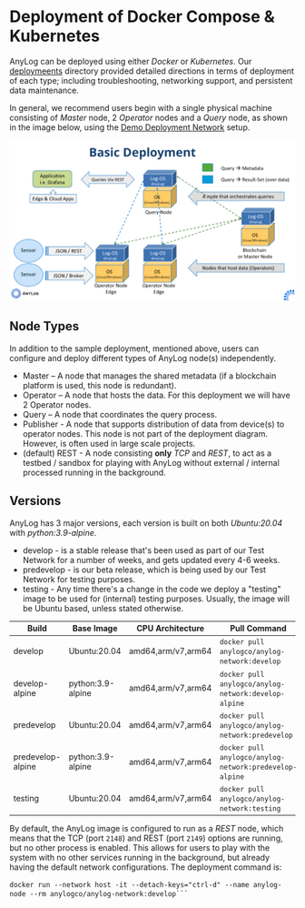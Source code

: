 # Deployment of Docker Compose & Kubernetes

AnyLog can be deployed using either _Docker_ or _Kubernetes_. Our [deploymeents](deployments) directory provided detailed 
directions in terms of deployment of each type; including troubleshooting, networking support, and persistent data 
maintenance.

In general, we recommend users begin with a single physical machine consisting of _Master_ node, 2 _Operator_ nodes and 
a _Query_ node, as shown in the image below, using the [Demo Deployment Network](deployments/Docker/single_deployment_demo.md) 
setup. 

![deployment diagram](imgs/deployment_diagram.png)


## Node Types 
In addition to the sample deployment, mentioned above, users can configure and deploy different types of AnyLog node(s) 
independently. 
* Master – A node that manages the shared metadata (if a blockchain platform is used, this node is redundant).
* Operator – A node that hosts the data. For this deployment we will have 2 Operator nodes.
* Query – A node that coordinates the query process. 
* Publisher - A node that supports distribution of data from device(s) to operator nodes. This node is not part of the
deployment diagram. However, is often used in large scale projects. 
* (default) REST - A node consisting **only** _TCP_ and _REST_, to act as a testbed / sandbox for playing with AnyLog 
without external / internal processed running in the background.

## Versions 
AnyLog has 3 major versions, each version is built on both _Ubuntu:20.04_ with _python:3.9-alpine_. 
* develop - is a stable release that's been used as part of our Test Network for a number of weeks, and gets updated every 4-6 weeks.
* predevelop - is our beta release, which is being used by our Test Network for testing purposes.
* testing - Any time there's a change in the code we deploy a "testing" image to be used for (internal) testing purposes. 
Usually, the image will be Ubuntu based, unless stated otherwise.


| Build | Base Image | CPU Architecture | Pull Command | Size | 
|---|---|---|---|---|
| develop | Ubuntu:20.04 | amd64,arm/v7,arm64 | `docker pull anylogco/anylog-network:develop` | 664MB | 
| develop-alpine | python:3.9-alpine | amd64,arm/v7,arm64 | `docker pull anylogco/anylog-network:develop-alpine` | 460MB| 
| predevelop | Ubuntu:20.04 | amd64,arm/v7,arm64 | `docker pull anylogco/anylog-network:predevelop` | ~245MB | 
| predevelop-alpine | python:3.9-alpine | amd64,arm/v7,arm64 | `docker pull anylogco/anylog-network:predevelop-alpine` | ~178MB | 
| testing | Ubuntu:20.04 | amd64,arm/v7,arm64 | `docker pull anylogco/anylog-network:testing` |

By default, the AnyLog image is configured to run as a _REST_ node, which means that the TCP (port `2148`) and REST 
(port `2149`) options are running, but no other process is enabled. This allows for users to play with the system with 
no other services running in the background, but already having the default network configurations. The deployment command 
is: 

```
docker run --network host -it --detach-keys="ctrl-d" --name anylog-node --rm anylogco/anylog-network:develop```  
